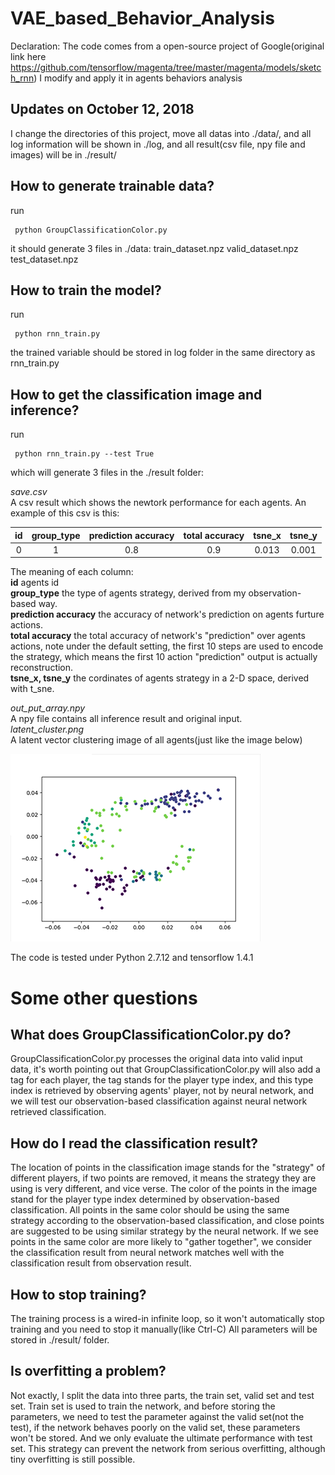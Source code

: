 # VAE_based_Behavior_Analysis


Declaration: The code comes from a open-source project of Google(original link here https://github.com/tensorflow/magenta/tree/master/magenta/models/sketch_rnn)
I modify and apply it in agents behaviors analysis

Updates on October 12, 2018
-----
I change the directories of this project, move all datas into ./data/, and all log information will be shown in ./log, and all result(csv file, npy file and images) will be in ./result/

How to generate trainable data?
-------

run 

     python GroupClassificationColor.py
   
it should generate 3 files in ./data: 
train_dataset.npz
valid_dataset.npz
test_dataset.npz

How to train the model?
---------
run 

     python rnn_train.py

 the trained variable should be stored in log folder in the same directory as rnn_train.py

How to get the classification image and inference?
-----
run 

     python rnn_train.py --test True

which will generate 3 files in the ./result folder:
    
*save.csv*   
A csv result which shows the newtork performance for each agents.
    An example of this csv is this:


  | id          | group_type    | prediction accuracy  |  total accuracy  |  tsne_x  |  tsne_y  |
  |:----------:  |:--------:     |:-----------:      |:----------:    |:----:      |:-----:   |
  |0            |  1            | 0.8                  |  0.9             |  0.013   |   0.001  |


           
The meaning of each column:  
<b>id</b>         agents id  
<b>group_type</b> the type of agents strategy, derived from my observation-based way.  
<b>prediction accuracy</b> the accuracy of network's prediction on agents furture actions.  
<b>total accuracy</b> the total accuracy of network's "prediction" over agents actions, note under the default setting, the first 10 steps are used to encode the strategy, which means the first 10 action "prediction" output is actually reconstruction.  
 <b>tsne_x, tsne_y</b> the cordinates of agents strategy in a 2-D space, derived with t_sne.  

   

*out_put_array.npy*  
A npy file contains all inference result and original input.  
*latent_cluster.png*  
A latent vector clustering image of all agents(just like the image below)

![image](https://github.com/fhbzc/VAE_based_Behavior_Analysis/blob/master/Images/READMEIMAGE.png)

The code is tested under Python 2.7.12 and tensorflow 1.4.1

Some other questions
 =======

 What does GroupClassificationColor.py do?
 -------
 GroupClassificationColor.py processes the original data into valid input data, it's worth pointing out that GroupClassificationColor.py will also add a tag for each player, the tag stands for the player type index, and this type index is retrieved by observing agents' player, not by neural network, and we will test our observation-based classification against neural network retrieved classification.

      
 How do I read the classification result?
 ------
The location of points in the classification image stands for the "strategy" of different players, if two points are removed, it means the strategy they are using is very different, and vice verse. The color of the points in the image stand for the player type index determined by observation-based classification.
All points in the same color should be using the same strategy according to the observation-based classification, and close points are suggested to be using similar strategy by the neural network. If we see points in the same color are more likely to "gather together", we consider the classification result from neural network matches well with the classification result from observation result.    

 How to stop training?
 ----
 The training process is a wired-in infinite loop, so it won't automatically stop training and you need to stop it manually(like Ctrl-C)
 All parameters will be stored in ./result/ folder.
 
 Is overfitting a problem?
 -----
 Not exactly, I split the data into three parts, the train set, valid set and test set. Train set is used to train the network, and before storing the parameters, we need to test the parameter against the valid set(not the test), if the network behaves poorly on the valid set, these parameters won't be stored. And we only evaluate the ultimate performance with test set. This strategy can prevent the network from serious overfitting, although tiny overfitting is still possible.
 
 
